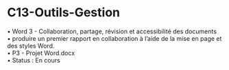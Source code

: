 # C13-Outils-Gestion
• Word 3 - Collaboration, partage, révision et accessibilité des documents\
• produire un premier rapport en collaboration à l’aide de la mise en page et des styles Word.\
• P3 - Projet Word.docx\
• Status : En cours
